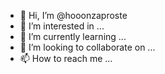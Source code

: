 - 👋 Hi, I’m @hooonzaproste
- 👀 I’m interested in ...
- 🌱 I’m currently learning ...
- 💞️ I’m looking to collaborate on ...
- 📫 How to reach me ...

<!---
hooonzaproste/hooonzaproste is a ✨ special ✨ repository because its `README.md` (this file) appears on your GitHub profile.
You can click the Preview link to take a look at your changes.
--->
